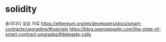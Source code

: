 # solidity
솔리디티 실습 자료
<a href="#"> https://ethereum.org/en/developers/docs/smart-contracts/upgrading/#tutorials</a>
<a href="#"> https://blog.openzeppelin.com/the-state-of-smart-contract-upgrades/#delegate-calls</a>
